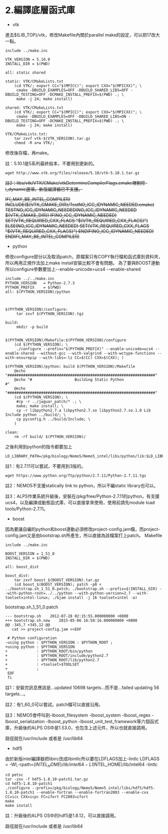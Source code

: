 # 2.編譯底層函式庫
* vtk

 進去$(LIB_TOP)/vtk，修改Makefile內關於parallel make的設定，可以把17改大一點。

```
include ../make.inc

VTK_VERSION = 5.10.0
INSTALL_DIR = $(PWD)

all: static shared

static: VTK/CMakeLists.txt
	(cd VTK/; export CC="$(MPICC)"; export CXX="$(MPICXX)"; \
	 cmake -DBUILD_EXAMPLES=OFF -DBUILD_SHARED_LIBS=OFF -DBUILD_TESTING=OFF -DCMAKE_INSTALL_PREFIX=$(PWD) .; \
	 make -j 24; make install)

shared: VTK/CMakeLists.txt
	(cd VTK/; export CC="$(MPICC)"; export CXX="$(MPICXX)"; \
	 cmake -DBUILD_EXAMPLES=OFF -DBUILD_SHARED_LIBS=ON -DBUILD_TESTING=OFF -DCMAKE_INSTALL_PREFIX=$(PWD) .; \
	 make -j 24; make install)

VTK/CMakeLists.txt:
	tar zxvf vtk-$(VTK_VERSION).tar.gz
	chmod -R a+w VTK/;
```
修改後存檔，再make。

註：5.10.1是5系列最終般本，不要用到更新的。

```wget http://www.vtk.org/files/release/5.10/vtk-5.10.1.tar.gz```

~~註2：libs/vtk/VTK/CMake/vtkDetermineCompilerFlags.cmake裡刪除-i_dynamic選項，新版編譯器已不支援。~~

~~IF(_MAY_BE_INTEL_COMPILER)
  INCLUDE(${VTK_CMAKE_DIR}/TestNO_ICC_IDYNAMIC_NEEDED.cmake)
  TESTNO_ICC_IDYNAMIC_NEEDED(NO_ICC_IDYNAMIC_NEEDED ${VTK_CMAKE_DIR})
  IF(NO_ICC_IDYNAMIC_NEEDED)
    SET(VTK_REQUIRED_CXX_FLAGS "${VTK_REQUIRED_CXX_FLAGS}")
  ELSE(NO_ICC_IDYNAMIC_NEEDED)
    SET(VTK_REQUIRED_CXX_FLAGS "${VTK_REQUIRED_CXX_FLAGS}")
  ENDIF(NO_ICC_IDYNAMIC_NEEDED)
ENDIF(_MAY_BE_INTEL_COMPILER)~~

* python

修改configure部分以及取消patch，原檔案只有COPY執行檔和函式庫到資料夾，所以再用正規作法加上make install安裝比較不會有問題。
為了要與BOOST連動所以configure參數要加上--enable-unicode=ucs4 --enable-shared

```
include ../../make.inc
PYTHON_VERSION   = Python-2.7.3
PYTHON_PREFIX    = $(PWD)
all: $(PYTHON_VERSION)/python



$(PYTHON_VERSION)/configure:
	 tar zxvf $(PYTHON_VERSION).tgz

build:
	 mkdir -p build


$(PYTHON_VERSION)/Makefile:$(PYTHON_VERSION)/configure
	(cd $(PYTHON_VERSION); \
	 ./configure --prefix="$(PYTHON_PREFIX)" --enable-unicode=ucs4 --enable-shared --without-gcc --with-valgrind --with-wctype-functions --with-ensurepip --with-libs=-lz CC=$(CC) CXX=$(CXX); )

$(PYTHON_VERSION)/python: build $(PYTHON_VERSION)/Makefile
	@echo "##################################################################"
	@echo "#                   Building Static Python                       #"
	@echo "##################################################################"
	(cd $(PYTHON_VERSION); \
	 #cp -r ../jaguar_patch/* .; \
	 make; make install; \
	 cp -r libpython2.7.a libpython2.7.so libpython2.7.so.1.0 Lib Include python ../build/; \
   	 cp pyconfig.h ../build/Include; \
	)

clean:
	rm -rf build/ $(PYTHON_VERSION)/
```


之後利用到python的指令都要加上

```
LD_LIBRARY_PATH=/pkg/biology/Nemo5/Nemo5_intel/libs/python/lib:$LD_LIBRARY_PATH
```

註1：有2.7.11可以嘗試，不要用到3版的。

```wget https://www.python.org/ftp/python/2.7.11/Python-2.7.11.tgz```

註2：NEMO5不支援statically link to python，所以不編static library也可以。

註3：ALPS作業系統升級後，安裝在/pkg/free/Python-2.7.11的python，有支援ucs4，以及編譯成動態函式庫，可以直接拿來使用，使用前請先module load tools/Python-2.7.11。

* boost

因為要讓自編的python和boost連動必須修改project-config.jam檔，而project-config.jam又是由bootstrap.sh所產生，所以直接為該檔案打上patch。
Makefile

```
include ../make.inc

BOOST_VERSION = 1_51_0
INSTALL_DIR = $(PWD)

all: boost_dist

boost_dist:
	tar zxvf boost_$(BOOST_VERSION).tar.gz
	(cd boost_$(BOOST_VERSION); patch -p0 < ../bootstrap.sh_1_51_0.patch; ./bootstrap.sh --prefix=$(INSTALL_DIR) --with-python-root=../../python --with-python-version=2.7 --with-toolset=intel-linux; ./bjam install -j 16 toolset=intel -a)
```

bootstrap.sh_1_51_0.patch

```
--- bootstrap.sh	2012-07-28 02:15:55.000000000 +0800
+++ bootstrap.sh.new	2015-05-06 16:58:16.000000000 +0800
@@ -345,7 +345,12 @@
   cat >> project-config.jam <<EOF

 # Python configuration
-using python : $PYTHON_VERSION : $PYTHON_ROOT ;
+using python : $PYTHON_VERSION
+             : $PYTHON_ROOT/bin/python
+             : $PYTHON_ROOT/include/python2.7
+             : $PYTHON_ROOT/lib/python2.7
+             : <toolset>$TOOLSET
+             ;
 EOF
 fi
```
註1：安裝完訊息應該是...updated 10698 targets...而不是...failed updating 56 targets...。

註2：有1_60_0可以嘗試。patch檔可以直接沿用。

註3：NEMO5會呼叫到-lboost_filesystem -lboost_system -lboost_regex -lboost_serialization -lboost_python -lboost_unit_test_framework等六個函式庫，升級後的ALPS OS中是1.53.0，也包含上述元件，所以也就直接調用。

路徑就在/usr/include 或者是 /usr/lib64

* hdf5

由於新版intel編譯器把libirc改成libintlc所以要在LDFLAGS加上-lintlc
LDFLAGS       = -Wl,-rpath=$(INTEL_HOME)/lib/intel64 -L$(INTEL_HOME)/lib/intel64 -lintlc
```
cd petsc
tar -zxv -f hdf5-1.8.10-patch1.tar.gz
cd hdf5-1.8.10-patch1
./configure --prefix=/pkg/biology/Nemo5/Nemo5_intel/libs/hdf5/hdf5-1.8.10-patch1 --enable-fortran --enable-fortran2003 --enable-cxx CC=icc CXX=icpc FC=ifort FC2003=ifort
make
make install
```
註：升級後的ALPS OS中的hdf5是1.8.12，可以直接調用。

路徑就在/usr/include 或者是 /usr/lib64

